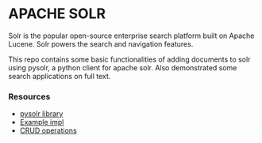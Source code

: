 # APACHE SOLR

Solr is the popular open-source enterprise search platform built on Apache Lucene.
Solr powers the search and navigation features.

This repo contains some basic functionalities of adding documents to solr using pysolr, a python client for apache solr.
Also demonstrated some search applications on full text.

### Resources
- [pysolr library]([url](https://pypi.org/project/pysolr/))
- [Example impl]([url](https://medium.com/@avremelk/solr-gottchas-a-tutorial-a953c8b3e775))
- [CRUD operations]([url](https://medium.com/@giovani.angelo/building-a-python-application-with-apache-solr-a-comprehensive-crud-tutorial-e8bf4e446d0f))
